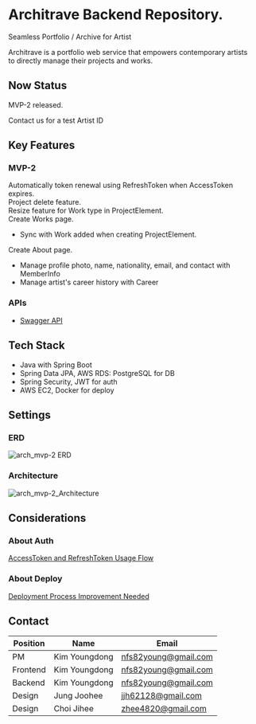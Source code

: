 # Architrave Backend Repository.

Seamless Portfolio / Archive for Artist

Architrave is a portfolio web service that empowers contemporary artists\
to directly manage their projects and works.

## Now Status
MVP-2 released.

Contact us for a test Artist ID

## Key Features
### MVP-2
Automatically token renewal using RefreshToken when AccessToken expires. \
Project delete feature. \
Resize feature for Work type in ProjectElement. \
Create Works page. 
- Sync with Work added when creating ProjectElement.

Create About page.
- Manage profile photo, name, nationality, email, and contact with MemberInfo
- Manage artist's career history with Career

### APIs
- [Swagger API](http://43.202.45.205:8080/swagger-ui/index.html)

## Tech Stack
- Java with Spring Boot
- Spring Data JPA, AWS RDS: PostgreSQL for DB
- Spring Security, JWT for auth
- AWS EC2, Docker for deploy

## Settings
### ERD
![arch_mvp-2 ERD](https://github.com/user-attachments/assets/a8e80292-455e-4c80-b7eb-3b0347234e3b)


### Architecture
![arch_mvp-2_Architecture](https://github.com/user-attachments/assets/c5efd860-57ed-4009-9554-b08114b74d8a)

## Considerations 
### About Auth
[AccessToken and RefreshToken Usage Flow](https://github.com/architrave-dev/backend/wiki/About-Auth#mvp-2)
### About Deploy
[Deployment Process Improvement Needed](https://github.com/architrave-dev/backend/wiki/About-Deploy#deployment-process-improvement-needed)


## Contact
| Position    | Name                       | Email                 |
|-------------|----------------------------|-----------------------|
| PM          | Kim Youngdong              | nfs82young@gmail.com  |
| Frontend    | Kim Youngdong              | nfs82young@gmail.com  |
| Backend     | Kim Youngdong              | nfs82young@gmail.com  |
| Design      | Jung Joohee                | jjh62128@gmail.com    |
| Design      | Choi Jihee                 | zhee4820@gmail.com    |
